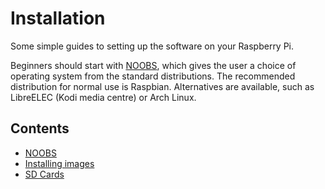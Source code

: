 # Installation

Some simple guides to setting up the software on your Raspberry Pi.

Beginners should start with [NOOBS](./noobs.md), which gives the user a choice of operating system from the standard distributions. The recommended distribution for normal use is Raspbian. Alternatives are available, such as LibreELEC (Kodi media centre) or Arch Linux.

## Contents

- [NOOBS](./noobs.md)
- [Installing images](./installing-images)
- [SD Cards](./sd-cards.md)

